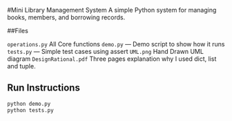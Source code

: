 #Mini Library Management System
A simple Python system for managing books, members, and borrowing records.

##Files

`operations.py` All Core functions 
`demo.py` — Demo script to show how it runs
`tests.py` — Simple test cases using assert
`UML.png` Hand Drawn UML diagram
`DesignRational.pdf` Three pages explanation why I used dict, list and tuple.

## Run Instructions
```bash
python demo.py
python tests.py
